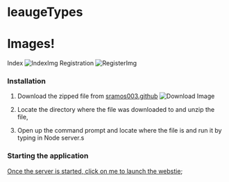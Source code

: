 # leaugeTypes

# Images!
Index
![IndexImg](https://i.imgur.com/lNBQkFC.png)
Registration
![RegisterImg](https://i.imgur.com/6YfXnXH.png)
### Installation
1. Download the zipped file from [sramos003.github](https://github.com/sramos003/leaugeTypes) ![Download Image](https://i.imgur.com/SNztSOg.png)

2. Locate the directory where the file was downloaded to and unzip the file,

3. Open up the command prompt and locate where the file is and run it by typing in Node server.s

### Starting the application
[Once the server is started, click on me to launch the webstie](https://localhost:8081/index.html);
